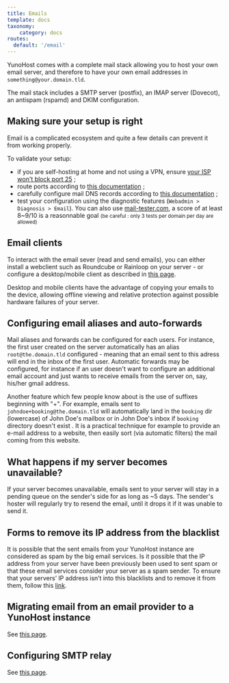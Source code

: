 ```yaml
---
title: Emails
template: docs
taxonomy:
    category: docs
routes:
  default: '/email'
---
```


YunoHost comes with a complete mail stack allowing you to host your own email server, and therefore to have your own email addresses in `something@your.domain.tld`.

The mail stack includes a SMTP server (postfix), an IMAP server (Dovecot), an antispam (rspamd) and DKIM configuration.

## Making sure your setup is right

Email is a complicated ecosystem and quite a few details can prevent it from working properly.

To validate your setup:
- if you are self-hosting at home and not using a VPN, ensure [your ISP won't block port 25](/isp) ;
- route ports according to [this documentation](/isp_box_config) ;
- carefully configure mail DNS records according to [this documentation](/dns_config) ;
- test your configuration using the diagnostic features (`Webadmin > Diagnosis > Email`). You can also use [mail-tester.com](https://mail-tester.com), a score of at least 8~9/10 is a reasonnable goal <small>(be careful : only 3 tests per domain per day are allowed)</small> 

## Email clients

To interact with the email sever (read and send emails), you can either install a webclient such as Roundcube or Rainloop on your server - or configure a desktop/mobile client as described in [this page](/email_configure_client).

Desktop and mobile clients have the advantage of copying your emails to the device, allowing offline viewing and relative protection against possible hardware failures of your server.

## Configuring email aliases and auto-forwards

Mail aliases and forwards can be configured for each users. For instance, the first user created on the server automatically has an alias `root@the.domain.tld` configured - meaning that an email sent to this adress will end in the inbox of the first user. Automatic forwards may be configured, for instance if an user doesn't want to configure an additional email account and just wants to receive emails from the server on, say, his/her gmail address.

Another feature which few people know about is the use of suffixes beginning with "+". For example, emails sent to `johndoe+booking@the.domain.tld` will automatically land in the `booking` dir (lowercase) of John Doe's mailbox or in John Doe's inbox if `booking` directory doesn't exist . It is a practical technique for example to provide an e-mail address to a website, then easily sort (via automatic filters) the mail coming from this website.

## What happens if my server becomes unavailable?

If your server becomes unavailable, emails sent to your server will stay in a pending queue on the sender's side for as long as ~5 days. The sender's hoster will regularly try to resend the email, until it drops it if it was unable to send it.

## Forms to remove its IP address from the blacklist
It is possible that the sent emails from your YunoHost instance are considered as spam by the big email services.
Is it possible that the IP address from your server have been previously been used to sent spam or that these email services consider your server as a spam sender.
To ensure that your servers’ IP address isn’t into this blacklists and to remove it from them, follow this [link](/blacklist_forms).

## Migrating email from an email provider to a YunoHost instance

See [this page](/email_migration).

## Configuring SMTP relay

See [this page](/email_configure_relay).
